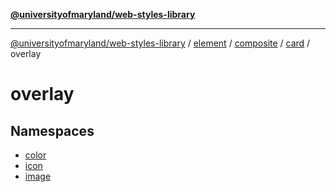 [**@universityofmaryland/web-styles-library**](../../../../../../../README.md)

***

[@universityofmaryland/web-styles-library](../../../../../../../README.md) / [element](../../../../../../README.md) / [composite](../../../../README.md) / [card](../../README.md) / overlay

# overlay

## Namespaces

- [color](namespaces/color/README.md)
- [icon](namespaces/icon/README.md)
- [image](namespaces/image/README.md)
